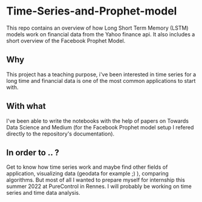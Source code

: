 # Time-Series-and-Prophet-model
This repo contains an overview of how Long Short Term Memory (LSTM) models work on financial data from the Yahoo finance api. It also includes a short overview of the Facebook Prophet Model.

## Why 
This project has a teaching purpose, i've been interested in time series for a long time and financial data is one of the most common applications to start with.

## With what
I've been able to write the notebooks with the help of papers on Towards Data Science and Medium (for the Facebook Prophet model setup I refered directly to the repository's documentation).

## In order to .. ?
Get to know how time series work and maybe find other fields of application, visualizing data (geodata for example ;) ), comparing algorithms. But most of all I wanted to prepare myself for internship this summer 2022 at PureControl in Rennes. I will probably be working on time series and time data analysis.
